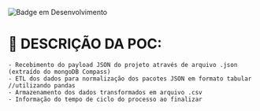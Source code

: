 ![Badge em Desenvolvimento](http://img.shields.io/static/v1?label=STATUS&message=EM%20DESENVOLVIMENTO&color=GREEN&style=for-the-badge)

# :hammer: DESCRIÇÃO DA POC:
    - Recebimento do payload JSON do projeto através de arquivo .json (extraído do mongoDB Compass)
    - ETL dos dados para normalização dos pacotes JSON em formato tabular //utilizando pandas
    - Armazenamento dos dados transformados em arquivo .csv
    - Informação do tempo de ciclo do processo ao finalizar
